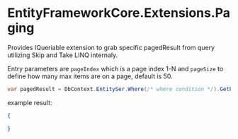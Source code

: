# EntityFrameworkCore.Extensions.Paging

Provides IQueriable extension to grab specific pagedResult from query utilizing Skip and Take LINQ internaly.

Entry parameters are ```pageIndex``` which is a page index 1-N and ```pageSize``` to define how many max items are on a page, default is 50.

```cs
var pagedResult = DbContext.EntitySer.Where(/* where condition */).GetPaged(pageIndex, pageSize);
```

example result:
```json
{
 
}
```
